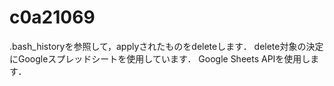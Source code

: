 # c0a21069
.bash_historyを参照して，applyされたものをdeleteします．
delete対象の決定にGoogleスプレッドシートを使用しています．
Google Sheets APIを使用します．
